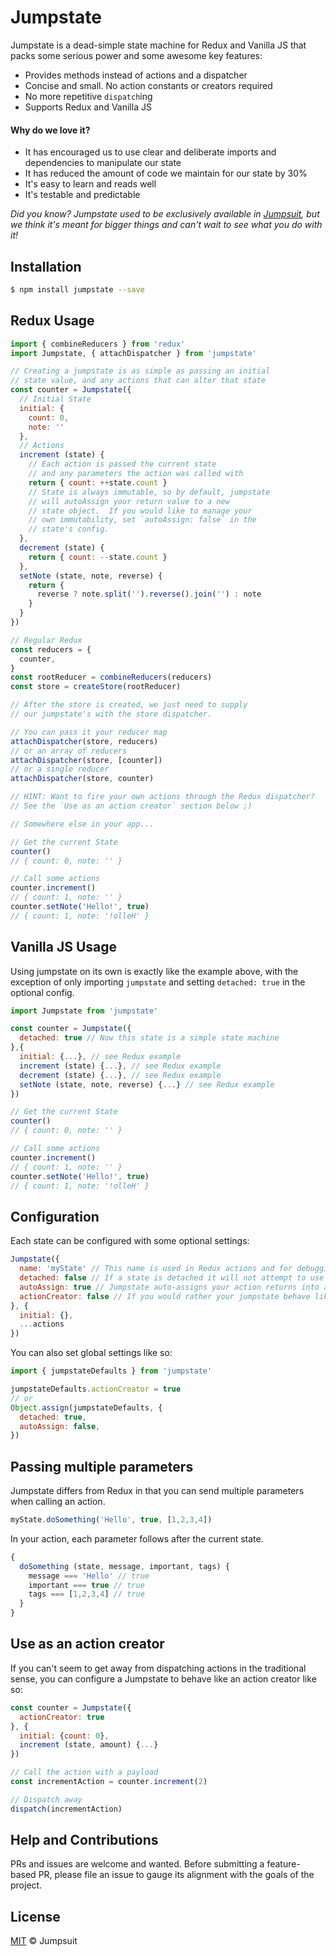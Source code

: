 # Jumpstate

Jumpstate is a dead-simple state machine for Redux and Vanilla JS that packs some serious power and some awesome key features:

- Provides methods instead of actions and a dispatcher
- Concise and small. No action constants or creators required
- No more repetitive `dispatch`ing
- Supports Redux and Vanilla JS

#### Why do we love it?
- It has encouraged us to use clear and deliberate imports and dependencies to manipulate our state
- It has reduced the amount of code we maintain for our state by 30%
- It's easy to learn and reads well
- It's testable and predictable

*Did you know? Jumpstate used to be exclusively available in [Jumpsuit](https://github.com/jumpsuit/jumpsuit), but we think it's meant for bigger things and can't wait to see what you do with it!*

## Installation

```bash
$ npm install jumpstate --save
```

## Redux Usage

```javascript
import { combineReducers } from 'redux'
import Jumpstate, { attachDispatcher } from 'jumpstate'

// Creating a jumpstate is as simple as passing an initial
// state value, and any actions that can alter that state
const counter = Jumpstate({
  // Initial State
  initial: {
    count: 0,
    note: ''
  },
  // Actions
  increment (state) {
    // Each action is passed the current state
    // and any parameters the action was called with
    return { count: ++state.count }
    // State is always immutable, so by default, jumpstate
    // will autoAssign your return value to a new
    // state object.  If you would like to manage your
    // own immutability, set `autoAssign: false` in the
    // state's config.
  },
  decrement (state) {
    return { count: --state.count }
  },
  setNote (state, note, reverse) {
    return {
      reverse ? note.split('').reverse().join('') : note
    }
  }
})

// Regular Redux
const reducers = {
  counter,
}
const rootReducer = combineReducers(reducers)
const store = createStore(rootReducer)

// After the store is created, we just need to supply
// our jumpstate's with the store dispatcher.

// You can pass it your reducer map
attachDispatcher(store, reducers)
// or an array of reducers
attachDispatcher(store, [counter])
// or a single reducer
attachDispatcher(store, counter)

// HINT: Want to fire your own actions through the Redux dispatcher?
// See the `Use as an action creator` section below ;)

// Somewhere else in your app...

// Get the current State
counter()
// { count: 0, note: '' }

// Call some actions
counter.increment()
// { count: 1, note: '' }
counter.setNote('Hello!', true)
// { count: 1, note: '!olleH' }
```

## Vanilla JS Usage

Using jumpstate on its own is exactly like the example above, with the exception of only importing `jumpstate` and setting `detached: true` in the optional config.

```javascript
import Jumpstate from 'jumpstate'

const counter = Jumpstate({
  detached: true // Now this state is a simple state machine
},{
  initial: {...}, // see Redux example
  increment (state) {...}, // see Redux example
  decrement (state) {...}, // see Redux example
  setNote (state, note, reverse) {...} // see Redux example
})

// Get the current State
counter()
// { count: 0, note: '' }

// Call some actions
counter.increment()
// { count: 1, note: '' }
counter.setNote('Hello!', true)
// { count: 1, note: '!olleH' }
```

## Configuration

Each state can be configured with some optional settings:
```javascript
Jumpstate({
  name: 'myState' // This name is used in Redux actions and for debugging. Defaults to a random unique short_id if not specified
  detached: false // If a state is detached it will not attempt to use Redux. Defaults to `false`
  autoAssign: true // Jumpstate auto-assigns your action returns into a new state instance to maintain state immutability. eg. `Object.assign({}, state, newState)`  If you would like to manage your own immutability, set this to false.
  actionCreator: false // If you would rather your jumpstate behave like an action creator, set this option to `true`, call an action with a payload, and you will receive a dispatchable action.
}, {
  initial: {},
  ...actions
})
```

You can also set global settings like so:
```javascript
import { jumpstateDefaults } from 'jumpstate'

jumpstateDefaults.actionCreator = true
// or
Object.assign(jumpstateDefaults, {
  detached: true,
  autoAssign: false,
})
```

## Passing multiple parameters
Jumpstate differs from Redux in that you can send multiple parameters when calling an action.

```javascript
myState.doSomething('Hello', true, [1,2,3,4])
```

In your action, each parameter follows after the current state.

```javascript
{
  doSomething (state, message, important, tags) {
    message === 'Hello' // true
    important === true // true
    tags === [1,2,3,4] // true
  }
}
```

## Use as an action creator
If you can't seem to get away from dispatching actions in the traditional sense, you can configure a Jumpstate to behave like an action creator like so:

```javascript
const counter = Jumpstate({
  actionCreator: true
}, {
  initial: {count: 0},
  increment (state, amount) {...}
})

// Call the action with a payload
const incrementAction = counter.increment(2)

// Dispatch away
dispatch(incrementAction)
```

## Help and Contributions
PRs and issues are welcome and wanted. Before submitting a feature-based PR, please file an issue to gauge its alignment with the goals of the project.

## License

[MIT](LICENSE) © Jumpsuit
